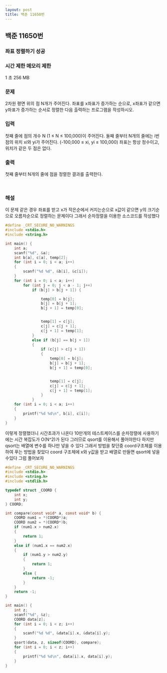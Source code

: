 ```yaml
---
layout: post
title: 백준 11650번
---
```

<h2>백준 11650번</h2>
<h3>좌표 정렬하기 성공</h3>

<h3>시간 제한   메모리 제한</h3>


   1 초      256 MB


<h3>문제</h3>

2차원 평면 위의 점 N개가 주어진다. 좌표를 x좌표가 증가하는 순으로, x좌표가 같으면 y좌표가 증가하는 순서로 정렬한 다음 출력하는 프로그램을 작성하시오.

<h3>입력</h3>

첫째 줄에 점의 개수 N (1 ≤ N ≤ 100,000)이 주어진다. 둘째 줄부터 N개의 줄에는 i번점의 위치 xi와 yi가 주어진다. (-100,000 ≤ xi, yi ≤ 100,000) 좌표는 항상 정수이고, 위치가 같은 두 점은 없다.

<h3>출력</h3>

첫째 줄부터 N개의 줄에 점을 정렬한 결과를 출력한다.

​

<h3>해설</h3>

이 문제 같은 경우 좌표를 받고 x가 작은순에서 커지는순으로 x값이 같으면 y의 크기순으로 오름차순으로 정렬하는 문제이다 그래서 순차정렬을 이용한 소스코드를 작성했다
```c
#define _CRT_SECURE_NO_WARNINGS    
#include <stdio.h>
#include <string.h>

int main() {
	int a;
	scanf("%d", &a);
	int b[a], c[a], temp[2];
	for (int i = 0; i < a; i++)
	{
		scanf("%d %d", &b[i], &c[i]);
	}
	for (int i = 0; i < a; i++)
		for (int j = 0; j < a - 1; j++)
			if (b[j] > b[j + 1]) {

				temp[0] = b[j];
				b[j] = b[j + 1];
				b[j + 1] = temp[0];


				temp[1] = c[j];
				c[j] = c[j + 1];
				c[j + 1] = temp[1];
			}
			else if (b[j] == b[j + 1])
			{
				if (c[j] > c[j + 1])
				{
					temp[0] = b[j];
					b[j] = b[j + 1];
					b[j + 1] = temp[0];


					temp[1] = c[j];
					c[j] = c[j + 1];
					c[j + 1] = temp[1];
				}
			}
	for (int i = 0; i < a; i++)
	{
		printf("%d %d\n", b[i], c[i]);
	}
}
```
이렇게 정렬했더니 시간초과가 나온다 10만개의 테스트케이스를 순차정렬에 사용하기에는 시간 복잡도가 O(N^2)가 된다 그러므로 qsort를 이용해서 풀어야한다 하지만 qsort는 배열에 변수를 하나만 넣을 수 있다 그래서 방법을 찾던중 coord구조체를 이용하여 푸는 방법을 찾았다 coord 구조체에 x와 y값을 받고 배열로 만들면 qsort에 넣을 수있다 그럼 풀어보자
```c
#define _CRT_SECURE_NO_WARNINGS    
#include <stdio.h>
#include <string.h>
#include <stdlib.h>

typedef struct _COORD {
	int x;
	int y;
} COORD;

int compare(const void* a, const void* b) {
	COORD num1 = *(COORD*)a;
	COORD num2 = *(COORD*)b;
	if (num1.x > num2.x)
	{
		return 1;
	}
	else if (num1.x == num2.x)
	{
		if (num1.y > num2.y)
		{
			return 1;
		}
		else {
			return -1;
		}
	}
	return -1;
}

int main() {
	int z;
	scanf("%d", &z);
	COORD data[z];
	for (int i = 0; i < z; i++)
	{
		scanf("%d %d", &data[i].x, &data[i].y);
	}
	qsort(data, z, sizeof(COORD), compare);
	for (int i = 0; i < z; i++)
	{
		printf("%d %d\n", data[i].x, data[i].y);
	}
}
```
